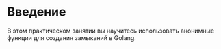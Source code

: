 # Введение

В этом практическом занятии вы научитесь использовать анонимные функции для создания замыканий в Golang.
